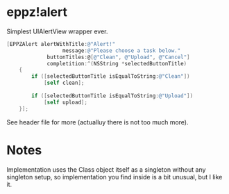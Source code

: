 eppz!alert
==========

Simplest UIAlertView wrapper ever.
```Objective-C
[EPPZAlert alertWithTitle:@"Alert!"
                  message:@"Please choose a task below."
             buttonTitles:@[@"Clean", @"Upload", @"Cancel"]
             completition:^(NSString *selectedButtonTitle)
    {
        if ([selectedButtonTitle isEqualToString:@"Clean"])
            [self clean];
     
        if ([selectedButtonTitle isEqualToString:@"Upload"])
            [self upload];
    }];
```

See header file for more (actualluy there is not too much more).

Notes
=====

Implementation uses the Class object itself as a singleton without any singleton setup, so implementation you find inside is a bit unusual, but I like it.
